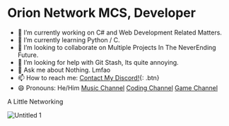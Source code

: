 <h1>Orion Network MCS, Developer</h1>

- 🔭 I’m currently working on C# and Web Development Related Matters.
- 🌱 I’m currently learning Python / C.
- 👯 I’m looking to collaborate on Multiple Projects In The NeverEnding Future.
- 🤔 I’m looking for help with Git Stash, Its quite annoying.
- 💬 Ask me about Nothing. Lmfao
- 📫 How to reach me: [Contact My Discord!](http://www.google.com){: .btn}
- 😄 Pronouns: He/Him
<a href="https://www.youtube.com/channel/UCWQ_E90L2xcox7JYXlkMNoQ">Music Channel</a> <a href="https://www.youtube.com/channel/UCVolm2DWQMhsMC5SObpFqXA">Coding Channel</a> <a href="https://www.youtube.com/channel/UCGlT1VtrbwDM4q3IRgRE6BQ">Game Channel</a>


A Little Networking

![Untitled 1](https://user-images.githubusercontent.com/59455710/109406642-bb2fa480-7948-11eb-9d8a-6ec64e7a14c4.png)
